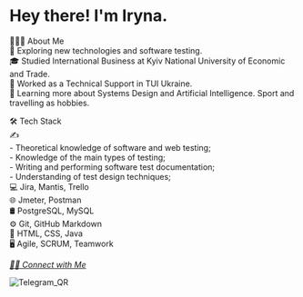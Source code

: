 # Hey there! I'm Iryna.
👨🏻‍💻  About Me  
🤔   Exploring new technologies and software testing.  
🎓   Studied International Business at Kyiv National University of Economic and Trade.  
💼   Worked as a Technical Support in TUI Ukraine.  
🌱   Learning more about Systems Design and Artificial Intelligence.  Sport and travelling as hobbies.  

🛠  Tech Stack  
✍️  
    - Theoretical knowledge of software and web testing;  
    - Knowledge of the main types of testing;  
    - Writing and performing software test documentation;  
    - Understanding of test design techniques;  
💻   Jira, Mantis, Trello  
🌐   Jmeter, Postman  
🛢    PostgreSQL, MySQL  
⚙️   Git, GitHub Markdown  
🔧   HTML, CSS, Java  
🖥   Agile, SCRUM, Teamwork  


*[🤝🏻  Connect with Me](https://www.linkedin.com/in/iryna-daineko-1b1204249/)*   

![Telegram_QR](https://user-images.githubusercontent.com/111451845/193654058-3de47d6a-0754-4a5f-9dad-51358925ef0a.jpg)  



